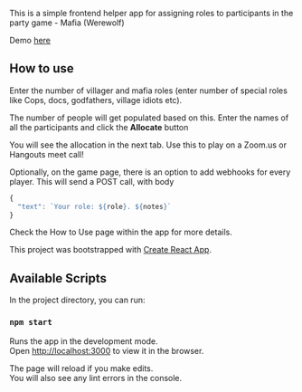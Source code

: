 This is a simple frontend helper app for assigning roles to participants in the party game - Mafia (Werewolf)

Demo [here](https://jayaramkasi.github.io/mafia-role-generator/#/) 

## How to use

Enter the number of villager and mafia roles (enter number of special roles like Cops, docs, godfathers, village idiots etc).

The number of people will get populated based on this. Enter the names of all the participants and click the **Allocate** button

You will see the allocation in the next tab. Use this to play on a Zoom.us or Hangouts meet call!

Optionally, on the game page, there is an option to add webhooks for every player. This will send a POST call, with body 
```Javascript
{
  "text": `Your role: ${role}. ${notes}`
}
```

Check the How to Use page within the app for more details.

This project was bootstrapped with [Create React App](https://github.com/facebook/create-react-app).

## Available Scripts

In the project directory, you can run:

### `npm start`

Runs the app in the development mode.<br />
Open [http://localhost:3000](http://localhost:3000) to view it in the browser.

The page will reload if you make edits.<br />
You will also see any lint errors in the console.
